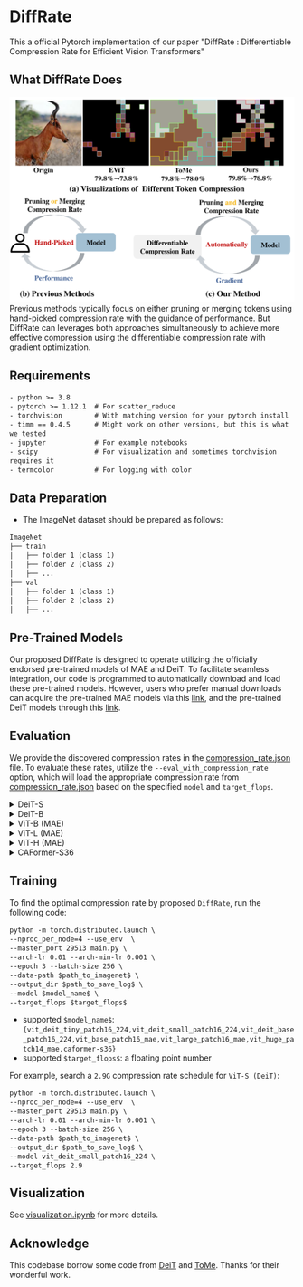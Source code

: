# DiffRate
This a official Pytorch implementation of our paper "DiffRate : Differentiable Compression Rate for Efficient Vision Transformers"


## What DiffRate Does
![intriduction](figures/introduction.png)
Previous methods typically focus on either pruning or merging tokens using hand-picked compression rate with the guidance of performance. But DiffRate can leverages both approaches simultaneously to achieve more effective compression using the differentiable compression rate with gradient optimization.

## Requirements
```
- python >= 3.8
- pytorch >= 1.12.1  # For scatter_reduce
- torchvision        # With matching version for your pytorch install
- timm == 0.4.5      # Might work on other versions, but this is what we tested
- jupyter            # For example notebooks
- scipy              # For visualization and sometimes torchvision requires it
- termcolor          # For logging with color
```


## Data Preparation
- The ImageNet dataset should be prepared as follows:
```
ImageNet
├── train
│   ├── folder 1 (class 1)
│   ├── folder 2 (class 2)
│   ├── ...
├── val
│   ├── folder 1 (class 1)
│   ├── folder 2 (class 2)
│   ├── ...

```

## Pre-Trained Models
Our proposed DiffRate is designed to operate utilizing the officially endorsed pre-trained models of MAE and DeiT. To facilitate seamless integration, our code is programmed to automatically download and load these pre-trained models. However, users who prefer manual downloads can acquire the pre-trained MAE models via this [link](https://github.com/facebookresearch/mae/blob/main/FINETUNE.md), and the pre-trained DeiT models through this [link](https://github.com/facebookresearch/deit/blob/main/README_deit.md).
 


## Evaluation
We provide the discovered compression rates in the [compression_rate.json](https://github.com/anonymous998899/DiffRate/blob/main/compression_rate.json) file. To evaluate these rates, utilize the `--eval_with_compression_rate` option, which will load the appropriate compression rate from [compression_rate.json](https://github.com/anonymous998899/DiffRate/blob/main/compression_rate.json) based on the specified `model` and `target_flops`.

<details>

<summary>DeiT-S</summary>

For the `ViT-S (DeiT)` model, we currently offer support for the `--target_flops` option with `{2.3,2.5,2.7,2.9,3.1}`. To illustrate, an example evaluating the `ViT-S (DeiT)` model with `2.9G` FLOPs would be:
```
python main.py --eval --eval_with_compression_rate --data-path $path_to_imagenet$ --model vit_deit_small_patch16_224 --target_flops 2.9
```
This should give:
```
Acc@1 79.538 Acc@5 94.828 loss 0.902 flops 2.905
```

</details>

<details>

<summary>DeiT-B</summary>

For the `ViT-B (DeiT)` model, we currently offer support for the `--target_flops` option with `{8.7,10.0,10.4,11.5,12.5}`. To illustrate, an example evaluating the `ViT-B (DeiT)` model with `11.5G` FLOPs would be:
```
python main.py --eval --eval_with_compression_rate --data-path $path_to_imagenet$ --model vit_deit_base_patch16_224 --target_flops 11.5
```
This should give:
```
Acc@1 81.498 Acc@5 95.404 loss 0.861 flops 11.517
```
</details>

<details>

<summary>ViT-B (MAE)</summary>

For the `ViT-B (MAE)` model, we currently offer support for the `--target_flops` option with `{8.7,10.0,10.4,11.5}`. To illustrate, an example evaluating the `ViT-B (MAE)` model with `11.5G` FLOPs would be:
```
python main.py --eval --eval_with_compression_rate --data-path $path_to_imagenet$ --model vit_base_patch16_mae --target_flops 11.5
```
This should give:
```
Acc@1 82.864 Acc@5 96.148 loss 0.794 flops 11.517
```
</details>

<details>

<summary>ViT-L (MAE)</summary>

For the `ViT-L (MAE)` model, we currently offer support for the `--target_flops` option with `{31.0,34.7,38.5,42.3,46.1}`. To illustrate, an example evaluating the `ViT-L (MAE)` model with `42.3G` FLOPs would be:
```
python main.py --eval --eval_with_compression_rate --data-path $path_to_imagenet$ --model vit_large_patch16_mae --target_flops 42.3
```
This should give:
```
Acc@1 85.658 Acc@5 97.442 loss 0.683 flops 42.290
```
</details>

<details>
<summary>ViT-H (MAE)</summary>

For the `ViT-H (MAE)` model, we currently offer support for the `--target_flops` option with `{83.7,93.2,103.4,124.5}`. To illustrate, an example evaluating the `ViT-H (MAE)` model with `103.4G` FLOPs would be:
```
python main.py --eval --eval_with_compression_rate --data-path $path_to_imagenet$ --model vit_huge_patch14_mae --target_flops 103.4
```
This should give:
```
Acc@1 86.664 Acc@5 97.894 loss 0.602 flops 103.337
```
</details>

<details>
<summary>CAFormer-S36</summary>

For the `CAFormer-S36` model, we currently offer support for the `--target_flops` option with `{5.2,5.6,6.0}`. To illustrate, an example evaluating the `CAFormer-S36` model with `5.6` FLOPs would be:
```
python main.py --eval --eval_with_compression_rate --data-path $path_to_imagenet$ --model caformer_s36 --target_flops 5.6
```
This should give:
```
Acc@1 83.910 Acc@5 96.710 loss 0.712 flops 5.604
```
</details>



## Training

To find the optimal compression rate by proposed `DiffRate`, run the following code:
```
python -m torch.distributed.launch \
--nproc_per_node=4 --use_env  \
--master_port 29513 main.py \
--arch-lr 0.01 --arch-min-lr 0.001 \
--epoch 3 --batch-size 256 \
--data-path $path_to_imagenet$ \
--output_dir $path_to_save_log$ \
--model $model_name$ \
--target_flops $target_flops$
```
- supported `$model_name$`: `{vit_deit_tiny_patch16_224,vit_deit_small_patch16_224,vit_deit_base_patch16_224,vit_base_patch16_mae,vit_large_patch16_mae,vit_huge_patch14_mae,caformer-s36}`
- supported `$target_flops$`: a floating point number

For example, search a `2.9G` compression rate schedule for `ViT-S (DeiT)`:
```
python -m torch.distributed.launch \
--nproc_per_node=4 --use_env  \
--master_port 29513 main.py \
--arch-lr 0.01 --arch-min-lr 0.001 \
--epoch 3 --batch-size 256 \
--data-path $path_to_imagenet$ \
--output_dir $path_to_save_log$ \
--model vit_deit_small_patch16_224 \
--target_flops 2.9
```

## Visualization
See [visualization.ipynb](https://github.com/anonymous998899/DiffRate/blob/main/visualization.ipynb) for more details.

## Acknowledge
This codebase borrow some code from [DeiT](https://github.com/facebookresearch/deit) and [ToMe](https://github.com/facebookresearch/ToMe). Thanks for their wonderful work.
